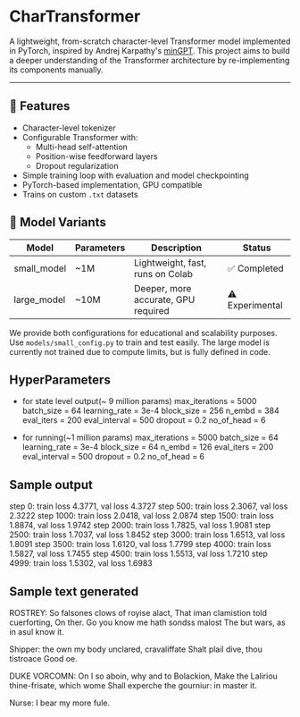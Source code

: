# CharTransformer

A lightweight, from-scratch character-level Transformer model implemented in PyTorch, inspired by Andrej Karpathy's [minGPT](https://github.com/karpathy/minGPT). This project aims to build a deeper understanding of the Transformer architecture by re-implementing its components manually.

---

## 🔧 Features

- Character-level tokenizer
- Configurable Transformer with:
  - Multi-head self-attention
  - Position-wise feedforward layers
  - Dropout regularization
- Simple training loop with evaluation and model checkpointing
- PyTorch-based implementation, GPU compatible
- Trains on custom `.txt` datasets


## 🚀 Model Variants

| Model        | Parameters | Description                         | Status      |
|--------------|------------|-------------------------------------|-------------|
| small_model  | ~1M        | Lightweight, fast, runs on Colab    | ✅ Completed |
| large_model  | ~10M       | Deeper, more accurate, GPU required | ⚠️ Experimental |

We provide both configurations for educational and scalability purposes.
Use `models/small_config.py` to train and test easily. The large model is currently not trained due to compute limits, but is fully defined in code.



## HyperParameters 

- for state level output(~ 9 million params)
max_iterations = 5000
batch_size = 64
learning_rate = 3e-4
block_size = 256
n_embd = 384
eval_iters = 200
eval_interval = 500
dropout = 0.2
no_of_head = 6

- for running(~1 million params)
max_iterations = 5000
batch_size = 64
learning_rate = 3e-4
block_size = 64
n_embd = 126
eval_iters = 200
eval_interval = 500
dropout = 0.2
no_of_head = 6



## Sample output 

step 0: train loss 4.3771, val loss 4.3727
step 500: train loss 2.3067, val loss 2.3222
step 1000: train loss 2.0418, val loss 2.0874
step 1500: train loss 1.8874, val loss 1.9742
step 2000: train loss 1.7825, val loss 1.9081
step 2500: train loss 1.7037, val loss 1.8452
step 3000: train loss 1.6513, val loss 1.8091
step 3500: train loss 1.6120, val loss 1.7799
step 4000: train loss 1.5827, val loss 1.7455
step 4500: train loss 1.5513, val loss 1.7210
step 4999: train loss 1.5302, val loss 1.6983

## Sample text generated 

ROSTREY:
So falsones clows of royise alact,
That iman clamistion told cuerforting,
On ther. Go you know me hath sondss malost
The but wars, as in asul know it.

Shipper: the own my body unclared, cravaliffate
Shalt plail dive, thou tistroace
Good oe.

DUKE VORCOMN:
On I so aboin, why and to Bolackion,
Make the Laliriou thine-frisate, which wome
Shall experche the gourniur: in master it.

Nurse:
I bear my more fule.
